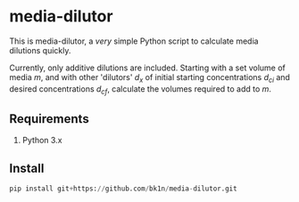 # media-dilutor
This is media-dilutor, a *very* simple Python script to calculate media dilutions quickly.

Currently, only additive dilutions are included. Starting with a set volume of media $m$, and with other 'dilutors' $d_x$ of initial starting concentrations $d_{ci}$ and desired concentrations $d_{cf}$, calculate the volumes required to add to $m$.

## Requirements
1. Python 3.x

## Install
```Python
pip install git+https://github.com/bk1n/media-dilutor.git
```